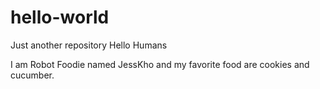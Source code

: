 # hello-world
Just another repository
Hello Humans

I am Robot Foodie named JessKho and my favorite food are cookies and cucumber.
